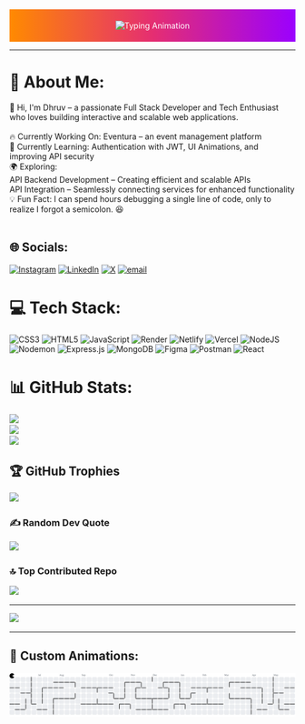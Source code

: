 <div align="center" style="background: linear-gradient(90deg, #ff8a00, #e52e71, #9b00ff); color: white; padding: 20px 0;">
  <img src="https://readme-typing-svg.herokuapp.com?font=Fira+Code&size=35&pause=500&color=F7F7F7&center=true&vCenter=true&width=700&height=60&lines=Welcome+to+My+GitHub+Profile!;Hi+there+%F0%9F%91%8B%2C+I'm+Dhruv+Sonagra!;🚀+Full-Stack+Developer;🌍+Exploring+API+Development;🔥+Building+Eventura;💡+Problem+Solver+%26+Innovator" alt="Typing Animation" />
</div>

---

# 💫 About Me:
👋 Hi, I'm Dhruv – a passionate Full Stack Developer and Tech Enthusiast who loves building interactive and scalable web applications.<br><br>🔥 Currently Working On: Eventura – an event management platform<br>🎯 Currently Learning: Authentication with JWT, UI Animations, and improving API security<br>🌍 Exploring:<br>API Backend Development – Creating efficient and scalable APIs<br>API Integration – Seamlessly connecting services for enhanced functionality<br>💡 Fun Fact: I can spend hours debugging a single line of code, only to realize I forgot a semicolon. 😆<br><br>


## 🌐 Socials:
[![Instagram](https://img.shields.io/badge/Instagram-%23E4405F.svg?logo=Instagram&logoColor=white)](https://instagram.com/dhruvvv_23_) [![LinkedIn](https://img.shields.io/badge/LinkedIn-%230077B5.svg?logo=linkedin&logoColor=white)](https://linkedin.com/in/dhruv-sonagra-995144321) [![X](https://img.shields.io/badge/X-black.svg?logo=X&logoColor=white)](https://x.com/dhruvvv_23_) [![email](https://img.shields.io/badge/Email-D14836?logo=gmail&logoColor=white)](mailto:dhruv.sonagra.cg@gmail.com) 

# 💻 Tech Stack:
![CSS3](https://img.shields.io/badge/css3-%231572B6.svg?style=for-the-badge&logo=css3&logoColor=white) ![HTML5](https://img.shields.io/badge/html5-%23E34F26.svg?style=for-the-badge&logo=html5&logoColor=white) ![JavaScript](https://img.shields.io/badge/javascript-%23323330.svg?style=for-the-badge&logo=javascript&logoColor=%23F7DF1E) ![Render](https://img.shields.io/badge/Render-%46E3B7.svg?style=for-the-badge&logo=render&logoColor=white) ![Netlify](https://img.shields.io/badge/netlify-%23000000.svg?style=for-the-badge&logo=netlify&logoColor=#00C7B7) ![Vercel](https://img.shields.io/badge/vercel-%23000000.svg?style=for-the-badge&logo=vercel&logoColor=white) ![NodeJS](https://img.shields.io/badge/node.js-6DA55F?style=for-the-badge&logo=node.js&logoColor=white) ![Nodemon](https://img.shields.io/badge/NODEMON-%23323330.svg?style=for-the-badge&logo=nodemon&logoColor=%BBDEAD) ![Express.js](https://img.shields.io/badge/express.js-%23404d59.svg?style=for-the-badge&logo=express&logoColor=%2361DAFB) ![MongoDB](https://img.shields.io/badge/MongoDB-%234ea94b.svg?style=for-the-badge&logo=mongodb&logoColor=white) ![Figma](https://img.shields.io/badge/figma-%23F24E1E.svg?style=for-the-badge&logo=figma&logoColor=white) ![Postman](https://img.shields.io/badge/Postman-FF6C37?style=for-the-badge&logo=postman&logoColor=white) ![React](https://img.shields.io/badge/react-%2320232a.svg?style=for-the-badge&logo=react&logoColor=%2361DAFB)
# 📊 GitHub Stats:
![](https://github-readme-stats.vercel.app/api?username=dhruv2311-dot&theme=dark&hide_border=false&include_all_commits=false&count_private=false)<br/>
![](https://github-readme-streak-stats.herokuapp.com/?user=dhruv2311-dot&theme=dark&hide_border=false)<br/>
![](https://github-readme-stats.vercel.app/api/top-langs/?username=dhruv2311-dot&theme=dark&hide_border=false&include_all_commits=false&count_private=false&layout=compact)

## 🏆 GitHub Trophies
![](https://github-profile-trophy.vercel.app/?username=dhruv2311-dot&theme=radical&no-frame=false&no-bg=true&margin-w=4)

### ✍️ Random Dev Quote
![](https://quotes-github-readme.vercel.app/api?type=horizontal&theme=radical)

### 🔝 Top Contributed Repo
![](https://github-contributor-stats.vercel.app/api?username=dhruv2311-dot&limit=5&theme=dark&combine_all_yearly_contributions=true)

---
[![](https://visitcount.itsvg.in/api?id=dhruv2311-dot&icon=0&color=0)](https://visitcount.itsvg.in)


---
## 🎨 Custom Animations:
<picture>
  <source media="(prefers-color-scheme: dark)" srcset="https://raw.githubusercontent.com/dhruv2311-dot/dhruv2311-dot/output/pacman-contribution-graph-dark.svg">
  <source media="(prefers-color-scheme: light)" srcset="https://raw.githubusercontent.com/dhruv2311-dot/dhruv2311-dot/output/pacman-contribution-graph.svg">
  <img alt="pacman contribution graph" src="https://raw.githubusercontent.com/dhruv2311-dot/dhruv2311-dot/output/pacman-contribution-graph.svg">
</picture>

